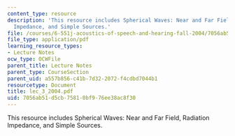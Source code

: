 ```yaml
---
content_type: resource
description: 'This resource includes Spherical Waves: Near and Far Field, Radiation
  Impedance, and Simple Sources.'
file: /courses/6-551j-acoustics-of-speech-and-hearing-fall-2004/7056ab51d5cb75810bf976ee38ac8f30_lec_3_2004.pdf
file_type: application/pdf
learning_resource_types:
- Lecture Notes
ocw_type: OCWFile
parent_title: Lecture Notes
parent_type: CourseSection
parent_uid: a557b856-c41b-7d32-2072-f4cdbd7044b1
resourcetype: Document
title: lec_3_2004.pdf
uid: 7056ab51-d5cb-7581-0bf9-76ee38ac8f30
---
```

This resource includes Spherical Waves: Near and Far Field, Radiation Impedance, and Simple Sources.

